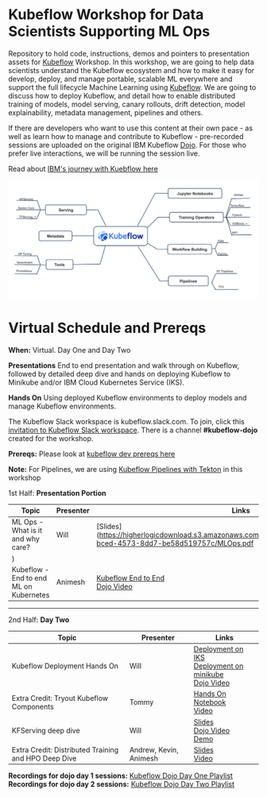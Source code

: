 # Kubeflow Workshop for Data Scientists Supporting ML Ops
Repository to hold code, instructions, demos and pointers to presentation assets for [Kubeflow](https://github.com/kubeflow) Workshop. In this workshop, we are going to help data scientists understand the Kubeflow ecosystem and how to  make it easy for develop, deploy, and manage portable, scalable ML everywhere and support the full lifecycle Machine Learning using [Kubeflow](https://www.kubeflow.org/). We are going to discuss how to deploy Kubeflow, and detail how to enable distributed training of models, model serving, canary rollouts, drift detection, model explainability, metadata management, pipelines and others.

If there are developers who want to use this content at their own pace - as well as learn how to manage and contribute to Kubeflow - pre-recorded sessions are uploaded on the original IBM Kubeflow [Dojo](https://github.com/IBM/KubeflowDojo). For those who prefer live interactions, we will be running the session live.

Read about [IBM's journey with Kuebflow here](https://developer.ibm.com/blogs/kubeflow-and-ibm-an-open-source-journey-to-10/)

![kubeflow-dojo](images/kubeflow-dojo.png)

# Virtual Schedule and Prereqs

**When:** Virtual. Day One and Day Two

**Presentations** End to end presentation and walk through on Kubeflow, followed by detailed deep dive and hands on deploying Kubeflow to Minikube and/or IBM Cloud Kubernetes Service (IKS).

**Hands On** Using deployed Kubeflow environments to deploy models and manage Kubeflow environments.

The Kubeflow Slack workspace is kubeflow.slack.com. To join, click this [invitation to Kubeflow Slack workspace](https://join.slack.com/t/kubeflow/shared_invite/zt-cpr020z4-PfcAue_2nw67~iIDy7maAQ). There is a channel **#kubeflow-dojo** created for the workshop.

**Prereqs:** Please look at [kubeflow dev prereqs here](https://github.com/IBM/KubeflowDojo/blob/master/prereqs.md)

**Note:** For Pipelines, we are using [Kubeflow Pipelines with Tekton](https://github.com/kubeflow/kfp-tekton) in this workshop

1st Half: **Presentation Portion**

|Topic|Presenter|Links|
|---|---|---|
|ML Ops - What is it and why care?|Will| [Slides](https://higherlogicdownload.s3.amazonaws.com/IMWUC/UploadedImages/12f13a33-bced-4573-8dd7-be58d519757c/MLOps.pdf
)|
|Kubeflow - End to end ML on Kubernetes|Animesh|[Kubeflow End to End](https://www.slideshare.net/AnimeshSingh/end-to-end-machine-learning-using-kubeflowbuild-train-deploy-and-manage)<br>[Dojo Video](https://www.youtube.com/watch?v=TenRufHdK8o)|


<hr>

2nd Half: **Day Two**

|Topic|Presenter|Links|
|---|---|---|
|Kubeflow Deployment Hands On|Will|[Deployment on IKS](HandsOn/Deployment/kubeflow-on-iks.md)<br>[Deployment on minikube](HandsOn/Deployment/kubeflow-on-minikube.md)<br>[Dojo Video](https://www.youtube.com/watch?v=8SrTTokXEvw)|
|Extra Credit: Tryout Kubeflow Components |Tommy| [Hands On Notebook](/HandsOn/day1)<br>[Video](https://www.youtube.com/watch?v=0UHGghi3ChA&list=PLmzRWLV1CK_wzDbhB95nImDyaiNrrOg8S&index=7)|
|KFServing deep dive|Will|[Slides](https://www.slideshare.net/AnimeshSingh/kfserving-serverless-model-inferencing-236725227)<br>[Dojo Video](https://www.youtube.com/watch?v=VN2htoRSUzY&list=PLmzRWLV1CK_zYzciXjUrK2IRi3sZzshNl&index=4)<br>[Demo](/demo-materials/day2-kfs)|
|Extra Credit: Distributed Training and HPO Deep Dive |Andrew, Kevin, Animesh|[Slides](https://www.slideshare.net/AnimeshSingh/kubeflow-distributed-training-and-hpo)<br>[Video](https://www.youtube.com/watch?v=KJFOlhD3L1E&list=PLmzRWLV1CK_zYzciXjUrK2IRi3sZzshNl&index=5)|

**Recordings for dojo day 1 sessions:** [Kubeflow Dojo Day One Playlist](https://www.youtube.com/playlist?list=PLmzRWLV1CK_wzDbhB95nImDyaiNrrOg8S)
**Recordings for dojo day 2 sessions:** [Kubeflow Dojo Day Two Playlist](https://www.youtube.com/playlist?list=PLmzRWLV1CK_zYzciXjUrK2IRi3sZzshNl)
